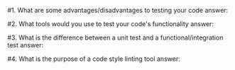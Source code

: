 #1. What are some advantages/disadvantages to testing your code
answer:

#2. What tools would you use to test your code's functionality
answer:

#3. What is the difference between a unit test and a functional/integration test
answer:

#4. What is the purpose of a code style linting tool
answer:
